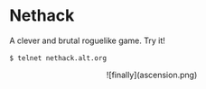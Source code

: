 # Nethack

A clever and brutal roguelike game. Try it!

    $ telnet nethack.alt.org

<center>![finally](ascension.png)</center>
